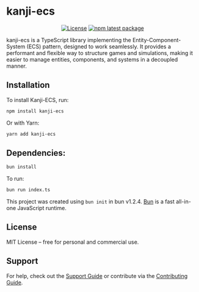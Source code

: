 # kanji-ecs

<div align="center">

[![License](https://img.shields.io/badge/license-MIT-blue.svg)](https://github.com/kanddo/kanddo-ui/blob/HEAD/LICENSE)
[![npm latest package](https://img.shields.io/npm/v/kanji-ecs/latest.svg)](https://www.npmjs.com/package/kanji-ecs)

</div>

kanji-ecs is a TypeScript library implementing the Entity-Component-System (ECS) pattern, designed to work seamlessly. It provides a performant and flexible way to structure games and simulations, making it easier to manage entities, components, and systems in a decoupled manner.

## Installation

To install Kanji-ECS, run:

```bash
npm install kanji-ecs
```

Or with Yarn:

```bash
yarn add kanji-ecs
```


## Dependencies:

```bash
bun install
```

To run:

```bash
bun run index.ts
```

This project was created using `bun init` in bun v1.2.4. [Bun](https://bun.sh) is a fast all-in-one JavaScript runtime.


## License

MIT License – free for personal and commercial use.

## Support

For help, check out the [Support Guide](#) or contribute via the [Contributing Guide](#).
